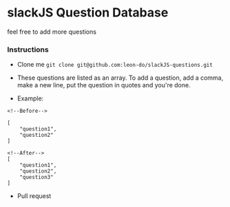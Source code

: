 <h1> slackJS Question Database </h1>

feel free to add more questions

<h3> Instructions </h3>

- Clone me
`git clone git@github.com:leon-do/slackJS-questions.git`


- These questions are listed as an array. To add a question, add a comma, make a new line, put the question in quotes and you're done.

- Example:
```
<!--Before-->

[
    "question1",
    "question2"
]

<!--After-->
[
    "question1",
    "question2",
    "question3"
]
```

- Pull request
